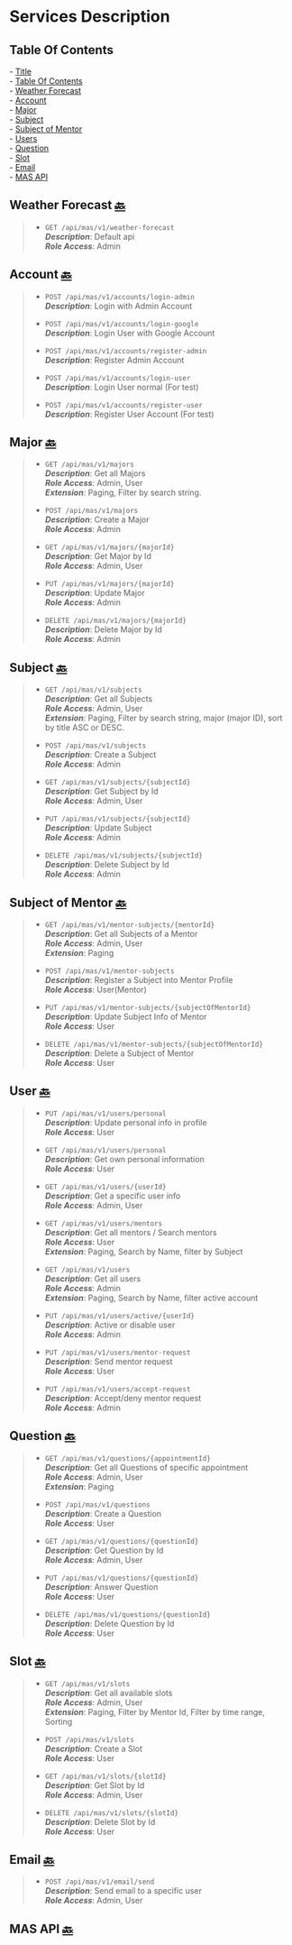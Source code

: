 ﻿<h1 id="services-description">Services Description</h2> 

<h2 id="table-of-contents">Table Of Contents</h2>  
- <a href="#services-description" target="_self">Title</a> <br>
- <a href="#table-of-contents" target="_self">Table Of Contents</a> <br>
- <a href="#weather" target="_self">Weather Forecast</a> <br>
- <a href="#account" target="_self">Account</a> <br>
- <a href="#major" target="_self">Major</a> <br>
- <a href="#subject" target="_self">Subject</a> <br>
- <a href="#subjectMentor" target="_self">Subject of Mentor</a> <br>
- <a href="#user" target="_self">Users</a> <br>
- <a href="#question" target="_self">Question</a> <br>
- <a href="#slot" target="_self">Slot</a> <br>
- <a href="#email" target="_self">Email</a> <br>
- <a href="#api" target="_self">MAS API</a> <br>

<h2 id="weather">Weather Forecast <a href="#table-of-contents" target="_self">🔙</a></h2>

> - ``GET /api/mas/v1/weather-forecast ``  
>   ***Description***: Default api  
>   ***Role Access***: Admin  

<h2 id="account">Account <a href="#table-of-contents" target="_self">🔙</a></h2>

> - ``POST /api/mas/v1/accounts/login-admin ``  
>   ***Description***: Login with Admin Account   
>
> - ``POST /api/mas/v1/accounts/login-google ``  
>   ***Description***: Login User with Google Account  
>
> - ``POST /api/mas/v1/accounts/register-admin ``  
>   ***Description***: Register Admin Account   
>
> - ``POST /api/mas/v1/accounts/login-user ``  
>   ***Description***: Login User normal (For test)  
>
> - ``POST /api/mas/v1/accounts/register-user ``  
>   ***Description***: Register User Account (For test)   
>

<h2 id="major">Major  <a href="#table-of-contents" target="_self">🔙</a></h2>   

> - ``GET /api/mas/v1/majors ``  
>   ***Description***: Get all Majors   
>   ***Role Access***: Admin, User  
>   ***Extension***: Paging, Filter by search string.
>
> - ``POST /api/mas/v1/majors ``  
>   ***Description***: Create a Major   
>   ***Role Access***: Admin  
>
> - ``GET /api/mas/v1/majors/{majorId} ``  
>   ***Description***: Get Major by Id   
>   ***Role Access***: Admin, User  
>
> - ``PUT /api/mas/v1/majors/{majorId} ``  
>   ***Description***: Update Major   
>   ***Role Access***: Admin  
>
> - ``DELETE /api/mas/v1/majors/{majorId} ``  
>   ***Description***: Delete Major by Id   
>   ***Role Access***: Admin  
>

<h2 id="subject">Subject  <a href="#table-of-contents" target="_self">🔙</a></h2>   

> - ``GET /api/mas/v1/subjects ``  
>   ***Description***: Get all Subjects   
>   ***Role Access***: Admin, User  
>   ***Extension***: Paging, Filter by search string, major (major ID), sort by title ASC or DESC.  
>
> - ``POST /api/mas/v1/subjects ``  
>   ***Description***: Create a Subject   
>   ***Role Access***: Admin  
>
> - ``GET /api/mas/v1/subjects/{subjectId} ``  
>   ***Description***: Get Subject by Id   
>   ***Role Access***: Admin, User  
>
> - ``PUT /api/mas/v1/subjects/{subjectId} ``  
>   ***Description***: Update Subject   
>   ***Role Access***: Admin  
>
> - ``DELETE /api/mas/v1/subjects/{subjectId} ``  
>   ***Description***: Delete Subject by Id   
>   ***Role Access***: Admin  
>

<h2 id="subjectMentor">Subject of Mentor  <a href="#table-of-contents" target="_self">🔙</a></h2>   

> - ``GET /api/mas/v1/mentor-subjects/{mentorId} ``  
>   ***Description***: Get all Subjects of a Mentor   
>   ***Role Access***: Admin, User  
>   ***Extension***: Paging  
>
> - ``POST /api/mas/v1/mentor-subjects ``  
>   ***Description***: Register a Subject into Mentor Profile   
>   ***Role Access***: User(Mentor)  
>
> - ``PUT /api/mas/v1/mentor-subjects/{subjectOfMentorId} ``  
>   ***Description***: Update Subject Info of Mentor   
>   ***Role Access***: User  
>
> - ``DELETE /api/mas/v1/mentor-subjects/{subjectOfMentorId} ``  
>   ***Description***: Delete a Subject of Mentor  
>   ***Role Access***: User  

<h2 id="user">User  <a href="#table-of-contents" target="_self">🔙</a></h2>   

> - ``PUT /api/mas/v1/users/personal ``  
>   ***Description***: Update personal info in profile  
>   ***Role Access***: User  
>
> - ``GET /api/mas/v1/users/personal ``  
>   ***Description***: Get own personal information   
>   ***Role Access***: User  
>
> - ``GET /api/mas/v1/users/{userId} ``  
>   ***Description***: Get a specific user info   
>   ***Role Access***: Admin, User  
>
> - ``GET /api/mas/v1/users/mentors ``  
>   ***Description***: Get all mentors / Search mentors	  
>   ***Role Access***: User  
>   ***Extension***: Paging, Search by Name, filter by Subject	
>
> - ``GET /api/mas/v1/users ``  
>   ***Description***: Get all users  
>   ***Role Access***: Admin  
>   ***Extension***: Paging, Search by Name, filter active account 
>
> - ``PUT /api/mas/v1/users/active/{userId} ``  
>   ***Description***: Active or disable user  
>   ***Role Access***: Admin  
>
> - ``PUT /api/mas/v1/users/mentor-request ``  
>   ***Description***: Send mentor request  
>   ***Role Access***: User  
>
> - ``PUT /api/mas/v1/users/accept-request ``  
>   ***Description***: Accept/deny mentor request  
>   ***Role Access***: Admin  
>

<h2 id="question">Question  <a href="#table-of-contents" target="_self">🔙</a></h2>   

> - ``GET /api/mas/v1/questions/{appointmentId} ``  
>   ***Description***: Get all Questions of specific appointment   
>   ***Role Access***: Admin, User  
>   ***Extension***: Paging 
>
> - ``POST /api/mas/v1/questions ``  
>   ***Description***: Create a Question   
>   ***Role Access***: User  
>
> - ``GET /api/mas/v1/questions/{questionId} ``  
>   ***Description***: Get Question by Id   
>   ***Role Access***: Admin, User  
>
> - ``PUT /api/mas/v1/questions/{questionId} ``  
>   ***Description***: Answer Question   
>   ***Role Access***: User  
>
> - ``DELETE /api/mas/v1/questions/{questionId} ``  
>   ***Description***: Delete Question by Id   
>   ***Role Access***: User  

<h2 id="slot">Slot  <a href="#table-of-contents" target="_self">🔙</a></h2>   

> - ``GET /api/mas/v1/slots ``  
>   ***Description***: Get all available slots   
>   ***Role Access***: Admin, User  
>   ***Extension***: Paging, Filter by Mentor Id, Filter by time range, Sorting
>
> - ``POST /api/mas/v1/slots ``  
>   ***Description***: Create a Slot   
>   ***Role Access***: User  
>
> - ``GET /api/mas/v1/slots/{slotId} ``  
>   ***Description***: Get Slot by Id   
>   ***Role Access***: Admin, User  
>
> - ``DELETE /api/mas/v1/slots/{slotId} ``  
>   ***Description***: Delete Slot by Id   
>   ***Role Access***: User  

<h2 id="email">Email  <a href="#table-of-contents" target="_self">🔙</a></h2>  

> - ``POST /api/mas/v1/email/send ``  
>   ***Description***: Send email to a specific user    
>   ***Role Access***: Admin, User        
>
<h2 id="api">MAS API  <a href="#table-of-contents" target="_self">🔙</a></h2>   
